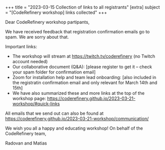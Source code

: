 +++
title = "2023-03-15 Collection of links to all registrants"
[extra]
subject = "[CodeRefinery workshop] links collected"
+++

Dear CodeRefinery workshop partipants,

We have received feedback that registration confirmation emails go to spam. We are sorry about that.

Important links:
- The workshop will stream at https://twitch.tv/coderefinery (no Twitch account needed)
- Our collaborative document (Q&A): [please register to get it – check your spam folder for confirmation email]
- Zoom for installation help and team lead onboarding: [also included in the registratin confirmation email and only relevant for March 14th and 15th]
- We have also summarized these and more links at the top of the workshop page: https://coderefinery.github.io/2023-03-21-workshop/#quick-links

All emails that we send out can also be found at https://coderefinery.github.io/2023-03-21-workshop/communication/

We wish you all a happy and educating workshop! On behalf of the CodeRefinery team,

Radovan and Matias
